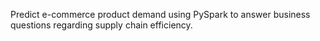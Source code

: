 Predict e-commerce product demand using PySpark to answer business questions regarding supply chain efficiency.
